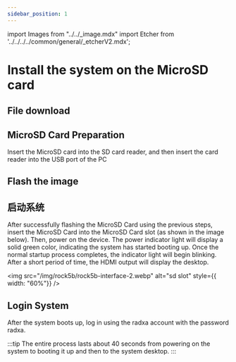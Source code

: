 ```yaml
---
sidebar_position: 1
---
```


import Images from "../../\_image.mdx"
import Etcher from '../../../../common/general/\_etcherV2.mdx';

# Install the system on the MicroSD card

## File download

<Images loader={false} rock5b_system_img={true} rock5bp_system_img={true} spi_img={false} />

## MicroSD Card Preparation

Insert the MicroSD card into the SD card reader, and then insert the card reader into the USB port of the PC

## Flash the image

<Etcher />

## 启动系统

After successfully flashing the MicroSD Card using the previous steps, insert the MicroSD Card into the MicroSD Card slot (as shown in the image below). Then, power on the device. The power indicator light will display a solid green color, indicating the system has started booting up. Once the normal startup process completes, the indicator light will begin blinking. After a short period of time, the HDMI output will display the desktop.

<img
src="/img/rock5b/rock5b-interface-2.webp"
alt="sd slot"
style={{ width: "60%"}}
/>

## Login System

After the system boots up, log in using the radxa account with the password radxa.

:::tip
The entire process lasts about 40 seconds from powering on the system to booting it up and then to the system desktop.
:::
